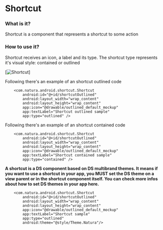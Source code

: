 # Shortcut

### What is it?
Shortcut is a component that represents a shortcut to some action

### How to use it?
Shortcut receives an icon, a label and its type. The shortcut type represents
it's visual style: contained or outlined

[![Shortcut](shortcut_style.png)]

Following there's an example of an shortcut outlined code

```android
    <com.natura.android.shortcut.Shortcut
        android:id="@+id/shortcutOutlined"
        android:layout_width="wrap_content"
        android:layout_height="wrap_content"
        app:icon="@drawable/outlined_default_mockup"
        app:textLabel="Shortcut outlined sample"
        app:type="outlined" />
```

Following there's an example of an shortcut contained code

```android
    <com.natura.android.shortcut.Shortcut
        android:id="@+id/shortcutOutlined"
        android:layout_width="wrap_content"
        android:layout_height="wrap_content"
        app:icon="@drawable/outlined_default_mockup"
        app:textLabel="Shortcut contained sample"
        app:type="contained" />
```

**A shortcut is a DS component based on DS multibrand themes. It means
if you want to use a shortcut in your app, you MUST set the DS theme
on a view parent or in the shortcut component itself. You can check
more infos about how to set DS themes in your app here.**

```android
    <com.natura.android.shortcut.Shortcut
        android:id="@+id/shortcutOutlined"
        android:layout_width="wrap_content"
        android:layout_height="wrap_content"
        app:icon="@drawable/outlined_default_mockup"
        app:textLabel="Shortcut sample"
        app:type="outlined"
        android:theme="@style/Theme.Natura"/>
```

